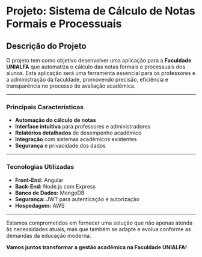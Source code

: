 # Projeto: Sistema de Cálculo de Notas Formais e Processuais

## Descrição do Projeto

O projeto tem como objetivo desenvolver uma aplicação para a **Faculdade UNIALFA** que automatiza o cálculo das notas formais e processuais dos alunos. Esta aplicação será uma ferramenta essencial para os professores e a administração da faculdade, promovendo precisão, eficiência e transparência no processo de avaliação acadêmica.

---

### Principais Características

- **Automação do cálculo de notas**
- **Interface intuitiva** para professores e administradores
- **Relatórios detalhados** de desempenho acadêmico
- **Integração** com sistemas acadêmicos existentes
- **Segurança** e privacidade dos dados

---

### Tecnologias Utilizadas

- **Front-End:** Angular
- **Back-End:** Node.js com Express
- **Banco de Dados:** MongoDB
- **Segurança:** JWT para autenticação e autorização
- **Hospedagem:** AWS

---

Estamos comprometidos em fornecer uma solução que não apenas atenda às necessidades atuais, mas que também se adapte e evolua conforme as demandas da educação moderna.

**Vamos juntos transformar a gestão acadêmica na Faculdade UNIALFA!**
